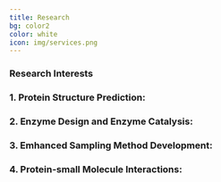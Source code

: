 ```yaml
---
title: Research
bg: color2
color: white
icon: img/services.png
---
```


### Research Interests
 
### 1. Protein Structure Prediction: 




### 2. Enzyme Design and Enzyme Catalysis:



### 3. Emhanced Sampling Method Development:



### 4. Protein-small Molecule Interactions: 



